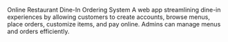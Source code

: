 Online Restaurant Dine-In Ordering System
A web app streamlining dine-in experiences by allowing customers to create accounts, browse menus, place orders, customize items, and pay online. Admins can manage menus and orders efficiently.
